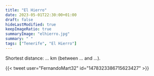 ```yaml
---
title: "El Hierro"
date: 2023-05-01T22:30:00+01:00
draft: false
hideLastModified: true
keepImageRatio: true
summaryImage: "elhierro.jpg"
summary: " "
tags: ["Tenerife", "El Hierro"]
---
```



Shortest distance: ... km (between ... and ...).


{{< tweet user="FernandoMart32" id="1478323386715623427" >}}
